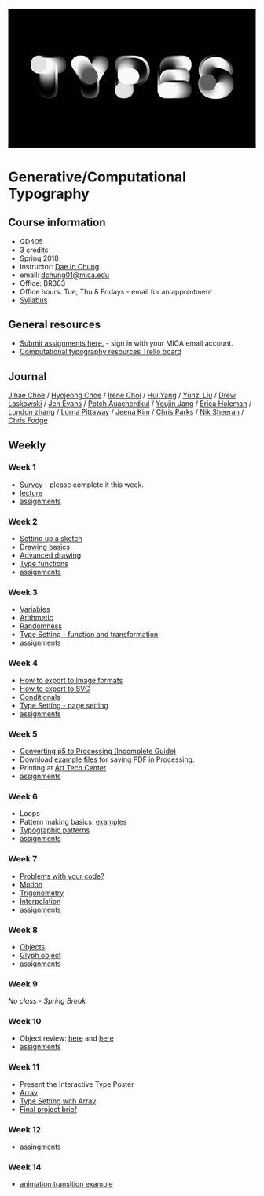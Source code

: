 ![type](images/type-anim.gif)

# Generative/Computational Typography

## Course information
- GD405
- 3 credits
- Spring 2018
- Instructor: [Dae In Chung](http://paperdove.com)
- email: [dchung01@mica.edu](mailto:dchung01@mica.edu)
- Office: BR303
- Office hours: Tue, Thu & Fridays - email for an appointment
- [Syllabus](files/MICA-18SP-GenType-Syllabus.pdf)

## General resources
- [Submit assignments here.](https://drive.google.com/drive/folders/11t0H6FQ7-p-8r-f7UgTzNdKfTzrla2VR?usp=sharing) - sign in with your MICA email account.
- [Computational typography resources Trello board](https://trello.com/b/1P0cgPsv/computational-typography-resources)

## Journal
[Jihae Choe](https://trello.com/b/6zwvRPog/sp17-gd403-jihaechoe-journal) / [Hyojeong Choe](https://trello.com/b/Z0vkUN6z/gd403-hyojeong-choi-s-journal) / [Irene Choi](https://trello.com/b/EY5tyNBR/gd405-irene-choi-journal) / [Hui Yang](https://trello.com/b/TjBCxdRt/generative-typography-journal) / [Yunzi Liu](https://trello.com/b/BW74kB5A/gd405-journal) / [Drew Laskowski](https://trello.com/b/U4yjyLRb) / [Jen Evans](https://trello.com/b/EZHt132A/gd405-journal-jen-evans) / [Potch Auacherdkul](https://trello.com/b/ETpH7afq/gd405-journal) / [Youjin Jang](https://trello.com/b/vlwJbRwS/gd405-journal) / [Erica Holeman](https://trello.com/b/ZOLwhgDH/gd-405-erica-s-journal) / [London zhang](https://trello.com/b/tRMvTo51/gd4-5-journal) / [Lorna Pittaway](https://trello.com/b/Jjqr1pHh/gd405-journal) / [Jeena Kim](https://trello.com/b/QFot9CXD/jeena-kim) / [Chris Parks](https://trello.com/b/Y3VdYheE/gd405-journal) / [Nik Sheeran](https://trello.com/b/BOnjHt8Y/gd405-journal) / [Chris Fodge](https://trello.com/b/lMZSpLqS/gd405-journal)


## Weekly
### Week 1
- [Survey](https://goo.gl/forms/h6sAjvGwCG4aXHql1) - please complete it this week.
- [lecture](lectures/w1/lecture.md)
- [assignments](lectures/w1/w1-assignments.md)

### Week 2
- [Setting up a sketch](lectures/w2/setting-up-sketch.md)
- [Drawing basics](lectures/w2/drawing-basics.md) 
- [Advanced drawing](lectures/w2/drawing-advanced.md)
- [Type functions](lectures/w2/type-functions.md)
- [assignments](lectures/w2/w2-assignments.md)

### Week 3
- [Variables](lectures/w3/variables.md)
- [Arithmetic](lectures/w3/arithmetic.md)
- [Randomness](lectures/w3/randomness.md)
- [Type Setting - function and transformation](lectures/w3/type-setting.md)
- [assignments](lectures/w3/w3-assignments.md)

### Week 4
- [How to export to Image formats](lectures/w4/image-export.md)
- [How to export to SVG](lectures/w4/vector-export.md)
- [Conditionals](lectures/w4/conditionals.md)
- [Type Setting - page setting](lectures/w4/type-setting-conditionals.md)
- [assignments](lectures/w4/w4-assignments.md)

### Week 5
- [Converting p5 to Processing (Incomplete Guide)](lectures/w5/convert-p5-to-processing.md)
- Download [example files](files/pdf-saving-in-processing.zip) for saving PDF in Processing.
- Printing at [Art Tech Center](https://www.mica.edu/Academic_Services_and_Libraries/Technology_Systems_and_Services/Technology_Facilities/Art_Tech_Center.html)
- [assignments](lectures/w5/w5-assignments.md)

### Week 6
- Loops
- Pattern making basics: [examples](http://codepen.io/collection/AyaKxK/)
- [Typographic patterns](lectures/w6/type-patterns.md)
- [assignments](lectures/w6/w6-assignments.md)

### Week 7
- [Problems with your code?](lectures/w7/problem-solving-tips.md)
- [Motion](lectures/w7/motion.md)
- [Trigonometry](lectures/w7/trigonometry.md)
- [Interpolation](lectures/w7/interpolation.md)
- [assignments](lectures/w7/w7-assignments.md)

### Week 8
- [Objects](lectures/w8/object.md)
- [Glyph object](lectures/w8/object-glyph.md)
- [assignments](lectures/w8/w8-assignments.md)

### Week 9
*No class - Spring Break*

### Week 10
- Object review: [here](http://codepen.io/cdaein/pen/wJmMpp) and [here](http://codepen.io/cdaein/pen/QpmNOe)
- [assignments](lectures/w10/w10-assignments.md)

### Week 11
- Present the Interactive Type Poster
- [Array](lectures/w11/arrays.md)
- [Type Setting with Array](lectures/w11/array-type-setting.md)
- [Final project brief](lectures/w11/final-project.md)

### Week 12
- [assingments](lectures/w12/w12-assignments.md)

### Week 14

- [animation transition example](http://codepen.io/cdaein/pen/gWadZG)


